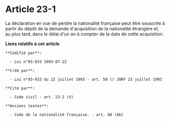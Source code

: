 # Article 23-1

La déclaration en vue de perdre la nationalité française peut être souscrite à partir du dépôt de la demande d'acquisition de
la nationalité étrangère et, au plus tard, dans le délai d'un an à compter de la date de cette acquisition.

**Liens relatifs à cet article**

	**Codifié par**:

	  - Loi n°93-933 1993-07-22

	**Créé par**:

	  - Loi n°93-933 du 22 juillet 1993 - art. 50 () JORF 23 juillet 1993

	**Cité par**:

	  - Code civil - art. 23-2 (V)

	**Anciens textes**:

	  - Code de la nationalité française. - art. 88 (Ab)
